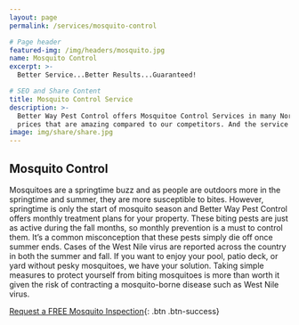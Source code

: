 ```yaml
---
layout: page
permalink: /services/mosquito-control

# Page header
featured-img: /img/headers/mosquito.jpg
name: Mosquito Control
excerpt: >-
  Better Service...Better Results...Guaranteed!

# SEO and Share Content
title: Mosquito Control Service
description: >-
  Better Way Pest Control offers Mosquitoe Control Services in many North Alabama areas at
  prices that are amazing compared to our competitors. And the service is Better!
image: img/share/share.jpg
---
```


## Mosquito Control

Mosquitoes are a springtime buzz and as people are outdoors more in the springtime and summer, they are more susceptible to bites. However, springtime is only the start of mosquito season and Better Way Pest Control offers monthly treatment plans for your property. These biting pests are just as active during the fall months, so monthly prevention is a must to control them. It’s a common misconception that these pests simply die off once summer ends. Cases of the West Nile virus are reported across the country in both the summer and fall. If you want to enjoy your pool, patio deck, or yard without pesky mosquitoes, we have your solution. Taking simple measures to protect yourself from biting mosquitoes is more than worth it given the risk of contracting a mosquito-borne disease such as West Nile virus.

[Request a FREE Mosquito Inspection](/request-inspection){: .btn .btn-success}
